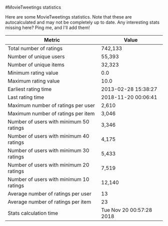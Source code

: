 #MovieTweetings statistics

Here are some MovieTweetings statistics. Note that these are autocalculated and may not be completely up to date. Any interesting stats missing here? Ping me, and I'll add them!

Metric | Value
--- | ---
Total number of ratings                 | 742,133
Number of unique users                  | 55,393
Number of unique items                  | 32,323
Minimum rating value                    | 0.0
Maximum rating value                    | 10.0
Earliest rating time                    | 2013-02-28 15:38:27
Last rating time                        | 2018-11-20 00:06:41
Maximum number of ratings per user      | 2,610
Maximum number of ratings per item      | 3,046
Number of users with minimum 50 ratings | 3,346
Number of users with minimum 40 ratings | 4,175
Number of users with minimum 30 ratings | 5,433
Number of users with minimum 20 ratings | 7,519
Number of users with minimum 10 ratings | 12,140
Average number of ratings per user      | 13
Average number of ratings per item      | 23
Stats calculation time                  | Tue Nov 20 00:57:28 2018

